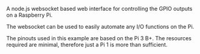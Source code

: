 A node.js websocket based web interface for controlling the GPIO outputs on a Raspberry Pi.

The websocket can be used to easily automate any I/O functions on the Pi.

The pinouts used in this example are based on the Pi 3 B+. The resources required are minimal, therefore just a Pi 1 is more than sufficient.
